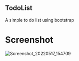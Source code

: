 ## TodoList
 A simple to do list using bootstrap
# Screenshot
 
![Screenshot_20220517_154709](https://user-images.githubusercontent.com/104763211/168826460-8c6a458a-7b4c-4a56-acd3-e63b90b5221f.png)
